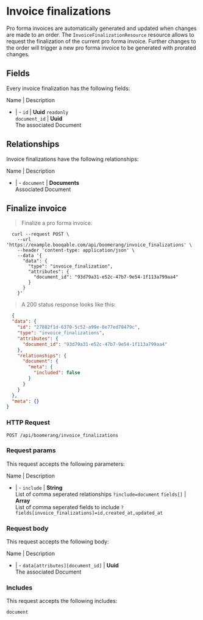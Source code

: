 # Invoice finalizations

Pro forma invoices are automatically generated and updated when changes
are made to an order. The `InvoiceFinalizationResource` resource allows
to request the finalization of the current pro forma invoice.
Further changes to the order will trigger a new pro forma invoice to be
generated with prorated changes.

## Fields
Every invoice finalization has the following fields:

Name | Description
- | -
`id` | **Uuid** `readonly`<br>
`document_id` | **Uuid** <br>The associated Document


## Relationships
Invoice finalizations have the following relationships:

Name | Description
- | -
`document` | **Documents**<br>Associated Document


## Finalize invoice



> Finalize a pro forma invoice:

```shell
  curl --request POST \
    --url 'https://example.booqable.com/api/boomerang/invoice_finalizations' \
    --header 'content-type: application/json' \
    --data '{
      "data": {
        "type": "invoice_finalization",
        "attributes": {
          "document_id": "93d79a31-e52c-47b7-9e54-1f113a799aa4"
        }
      }
    }'
```

> A 200 status response looks like this:

```json
  {
  "data": {
    "id": "27882f1d-6370-5c52-a99e-0e77ed78479c",
    "type": "invoice_finalizations",
    "attributes": {
      "document_id": "93d79a31-e52c-47b7-9e54-1f113a799aa4"
    },
    "relationships": {
      "document": {
        "meta": {
          "included": false
        }
      }
    }
  },
  "meta": {}
}
```

### HTTP Request

`POST /api/boomerang/invoice_finalizations`

### Request params

This request accepts the following parameters:

Name | Description
- | -
`include` | **String** <br>List of comma seperated relationships `?include=document`
`fields[]` | **Array** <br>List of comma seperated fields to include `?fields[invoice_finalizations]=id,created_at,updated_at`


### Request body

This request accepts the following body:

Name | Description
- | -
`data[attributes][document_id]` | **Uuid** <br>The associated Document


### Includes

This request accepts the following includes:

`document`





